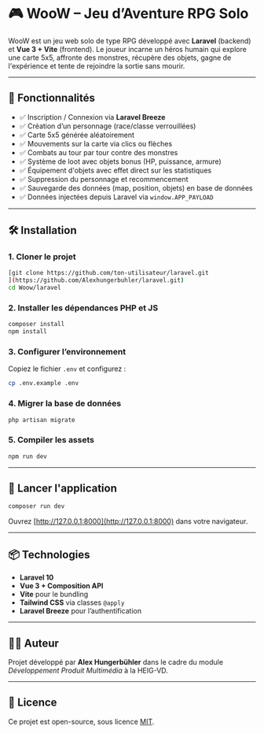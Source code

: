 # 🎮 WooW – Jeu d’Aventure RPG Solo

WooW est un jeu web solo de type RPG développé avec **Laravel** (backend) et **Vue 3 + Vite** (frontend). Le joueur incarne un héros humain qui explore une carte 5x5, affronte des monstres, récupère des objets, gagne de l'expérience et tente de rejoindre la sortie sans mourir.

---

## 🧠 Fonctionnalités

- ✅ Inscription / Connexion via **Laravel Breeze**
- ✅ Création d’un personnage (race/classe verrouillées)
- ✅ Carte 5x5 générée aléatoirement
- ✅ Mouvements sur la carte via clics ou flèches
- ✅ Combats au tour par tour contre des monstres
- ✅ Système de loot avec objets bonus (HP, puissance, armure)
- ✅ Équipement d'objets avec effet direct sur les statistiques
- ✅ Suppression du personnage et recommencement
- ✅ Sauvegarde des données (map, position, objets) en base de données
- ✅ Données injectées depuis Laravel via `window.APP_PAYLOAD`

---

## 🛠️ Installation

### 1. Cloner le projet

```bash
[git clone https://github.com/ton-utilisateur/laravel.git
](https://github.com/Alexhungerbuhler/laravel.git)
cd Woow/laravel
```

### 2. Installer les dépendances PHP et JS

```bash
composer install
npm install
```

### 3. Configurer l’environnement

Copiez le fichier `.env` et configurez :

```bash
cp .env.example .env
```

### 4. Migrer la base de données

```bash
php artisan migrate
```

### 5. Compiler les assets

```bash
npm run dev
```

---

## 🚀 Lancer l'application

```bash
composer run dev
```

Ouvrez [http://127.0.0.1:8000](http://127.0.0.1:8000) dans votre navigateur.

---


## 📦 Technologies

- **Laravel 10**
- **Vue 3 + Composition API**
- **Vite** pour le bundling
- **Tailwind CSS** via classes `@apply`
- **Laravel Breeze** pour l’authentification


---

## 🧑‍💻 Auteur

Projet développé par **Alex Hungerbühler** dans le cadre du module *Développement Produit Multimédia* à la HEIG-VD.

---

## 📝 Licence

Ce projet est open-source, sous licence [MIT](https://opensource.org/licenses/MIT).
